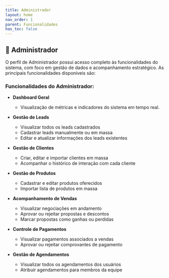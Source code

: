 ```yaml
---
title: Administrador
layout: home
nav_order: 1
parent: Funcionalidades
has_toc: false
---
```


## 💼 Administrador



O perfil de Administrador possui acesso completo às funcionalidades do sistema, com foco em gestão de dados e acompanhamento estratégico. As principais funcionalidades disponíveis são:


### Funcionalidades do Administrador:

- **Dashboard Geral**  
  - Visualização de métricas e indicadores do sistema em tempo real.

- **Gestão de Leads**  
  - Visualizar todos os leads cadastrados  
  - Cadastrar leads manualmente ou em massa  
  - Editar e atualizar informações dos leads existentes

- **Gestão de Clientes**  
  - Criar, editar e importar clientes em massa  
  - Acompanhar o histórico de interação com cada cliente

- **Gestão de Produtos**  
  - Cadastrar e editar produtos oferecidos  
  - Importar lista de produtos em massa

- **Acompanhamento de Vendas**  
  - Visualizar negociações em andamento  
  - Aprovar ou rejeitar propostas e descontos  
  - Marcar propostas como ganhas ou perdidas

- **Controle de Pagamentos**  
  - Visualizar pagamentos associados a vendas  
  - Aprovar ou rejeitar comprovantes de pagamento

- **Gestão de Agendamentos**  
  - Visualizar todos os agendamentos dos usuários  
  - Atribuir agendamentos para membros da equipe




